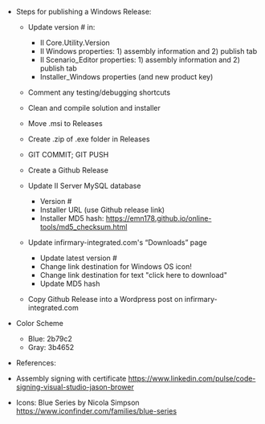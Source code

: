 ﻿

* Steps for publishing a Windows Release:
	- Update version # in:
		- II Core.Utility.Version
		- II Windows properties: 1) assembly information and 2) publish tab
        - II Scenario_Editor properties: 1) assembly information and 2) publish tab
		- Installer_Windows properties (and new product key)

	- Comment any testing/debugging shortcuts
	- Clean and compile solution and installer
	- Move .msi to Releases
	- Create .zip of .exe folder in Releases
	- GIT COMMIT; GIT PUSH

	- Create a Github Release

	- Update II Server MySQL database
	  - Version #
	  - Installer URL (use Github release link)
	  - Installer MD5 hash: https://emn178.github.io/online-tools/md5_checksum.html

	- Update infirmary-integrated.com's “Downloads” page
	  - Update latest version #
	  - Change link destination for Windows OS icon!
	  - Change link destination for text "click here to download"
	  - Update MD5 hash
	- Copy Github Release into a Wordpress post on infirmary-integrated.com


* Color Scheme
	- Blue: 2b79c2
	- Gray: 3b4652

* References:
- Assembly signing with certificate
	https://www.linkedin.com/pulse/code-signing-visual-studio-jason-brower

- Icons: Blue Series by Nicola Simpson
	https://www.iconfinder.com/families/blue-series
